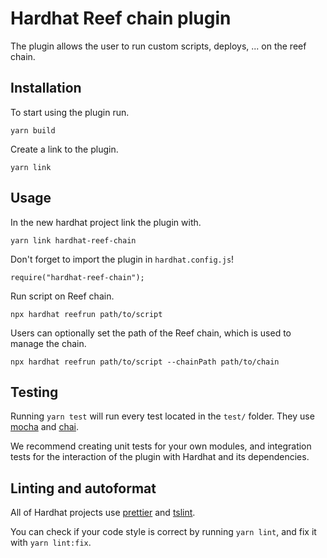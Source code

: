 # Hardhat Reef chain plugin

The plugin allows the user to run custom scripts, deploys, ... on the reef chain.

## Installation

To start using the plugin run.
```
yarn build
```

Create a link to the plugin.
```
yarn link
```

## Usage 

In the new hardhat project link the plugin with.
```
yarn link hardhat-reef-chain
```

Don't forget to import the plugin in `hardhat.config.js`!
```
require("hardhat-reef-chain");
```

Run script on Reef chain.
```
npx hardhat reefrun path/to/script
```

Users can optionally set the path of the Reef chain, which is used to manage the chain.
```
npx hardhat reefrun path/to/script --chainPath path/to/chain
```

## Testing

Running `yarn test` will run every test located in the `test/` folder. They
use [mocha](https://mochajs.org) and [chai](https://www.chaijs.com/).

We recommend creating unit tests for your own modules, and integration tests for
the interaction of the plugin with Hardhat and its dependencies.

## Linting and autoformat

All of Hardhat projects use [prettier](https://prettier.io/) and
[tslint](https://palantir.github.io/tslint/).

You can check if your code style is correct by running `yarn lint`, and fix
it with `yarn lint:fix`.
